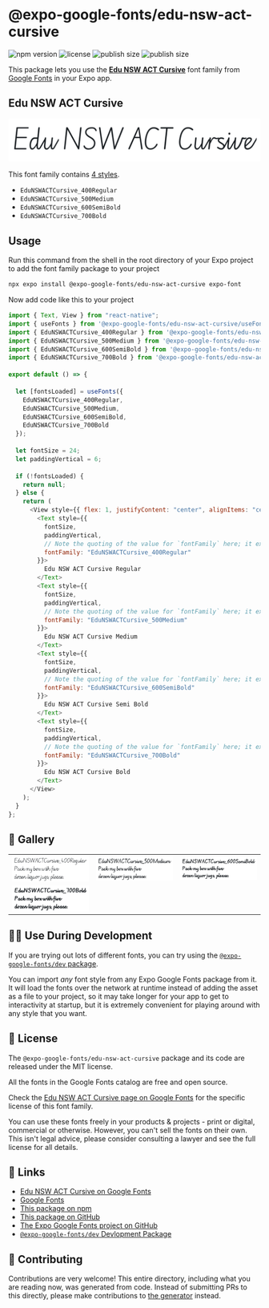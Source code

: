 # @expo-google-fonts/edu-nsw-act-cursive

![npm version](https://flat.badgen.net/npm/v/@expo-google-fonts/edu-nsw-act-cursive)
![license](https://flat.badgen.net/github/license/expo/google-fonts)
![publish size](https://flat.badgen.net/packagephobia/install/@expo-google-fonts/edu-nsw-act-cursive)
![publish size](https://flat.badgen.net/packagephobia/publish/@expo-google-fonts/edu-nsw-act-cursive)

This package lets you use the [**Edu NSW ACT Cursive**](https://fonts.google.com/specimen/Edu+NSW+ACT+Cursive) font family from [Google Fonts](https://fonts.google.com/) in your Expo app.

## Edu NSW ACT Cursive

![Edu NSW ACT Cursive](./font-family.png)

This font family contains [4 styles](#-gallery).

- `EduNSWACTCursive_400Regular`
- `EduNSWACTCursive_500Medium`
- `EduNSWACTCursive_600SemiBold`
- `EduNSWACTCursive_700Bold`

## Usage

Run this command from the shell in the root directory of your Expo project to add the font family package to your project

```sh
npx expo install @expo-google-fonts/edu-nsw-act-cursive expo-font
```

Now add code like this to your project

```js
import { Text, View } from "react-native";
import { useFonts } from '@expo-google-fonts/edu-nsw-act-cursive/useFonts';
import { EduNSWACTCursive_400Regular } from '@expo-google-fonts/edu-nsw-act-cursive/400Regular';
import { EduNSWACTCursive_500Medium } from '@expo-google-fonts/edu-nsw-act-cursive/500Medium';
import { EduNSWACTCursive_600SemiBold } from '@expo-google-fonts/edu-nsw-act-cursive/600SemiBold';
import { EduNSWACTCursive_700Bold } from '@expo-google-fonts/edu-nsw-act-cursive/700Bold';

export default () => {

  let [fontsLoaded] = useFonts({
    EduNSWACTCursive_400Regular, 
    EduNSWACTCursive_500Medium, 
    EduNSWACTCursive_600SemiBold, 
    EduNSWACTCursive_700Bold
  });

  let fontSize = 24;
  let paddingVertical = 6;

  if (!fontsLoaded) {
    return null;
  } else {
    return (
      <View style={{ flex: 1, justifyContent: "center", alignItems: "center" }}>
        <Text style={{
          fontSize,
          paddingVertical,
          // Note the quoting of the value for `fontFamily` here; it expects a string!
          fontFamily: "EduNSWACTCursive_400Regular"
        }}>
          Edu NSW ACT Cursive Regular
        </Text>
        <Text style={{
          fontSize,
          paddingVertical,
          // Note the quoting of the value for `fontFamily` here; it expects a string!
          fontFamily: "EduNSWACTCursive_500Medium"
        }}>
          Edu NSW ACT Cursive Medium
        </Text>
        <Text style={{
          fontSize,
          paddingVertical,
          // Note the quoting of the value for `fontFamily` here; it expects a string!
          fontFamily: "EduNSWACTCursive_600SemiBold"
        }}>
          Edu NSW ACT Cursive Semi Bold
        </Text>
        <Text style={{
          fontSize,
          paddingVertical,
          // Note the quoting of the value for `fontFamily` here; it expects a string!
          fontFamily: "EduNSWACTCursive_700Bold"
        }}>
          Edu NSW ACT Cursive Bold
        </Text>
      </View>
    );
  }
};
```

## 🔡 Gallery


||||
|-|-|-|
|![EduNSWACTCursive_400Regular](./400Regular/EduNSWACTCursive_400Regular.ttf.png)|![EduNSWACTCursive_500Medium](./500Medium/EduNSWACTCursive_500Medium.ttf.png)|![EduNSWACTCursive_600SemiBold](./600SemiBold/EduNSWACTCursive_600SemiBold.ttf.png)||
|![EduNSWACTCursive_700Bold](./700Bold/EduNSWACTCursive_700Bold.ttf.png)||||


## 👩‍💻 Use During Development

If you are trying out lots of different fonts, you can try using the [`@expo-google-fonts/dev` package](https://github.com/expo/google-fonts/tree/master/font-packages/dev#readme).

You can import _any_ font style from any Expo Google Fonts package from it. It will load the fonts over the network at runtime instead of adding the asset as a file to your project, so it may take longer for your app to get to interactivity at startup, but it is extremely convenient for playing around with any style that you want.


## 📖 License

The `@expo-google-fonts/edu-nsw-act-cursive` package and its code are released under the MIT license.

All the fonts in the Google Fonts catalog are free and open source.

Check the [Edu NSW ACT Cursive page on Google Fonts](https://fonts.google.com/specimen/Edu+NSW+ACT+Cursive) for the specific license of this font family.

You can use these fonts freely in your products & projects - print or digital, commercial or otherwise. However, you can't sell the fonts on their own. This isn't legal advice, please consider consulting a lawyer and see the full license for all details.

## 🔗 Links

- [Edu NSW ACT Cursive on Google Fonts](https://fonts.google.com/specimen/Edu+NSW+ACT+Cursive)
- [Google Fonts](https://fonts.google.com/)
- [This package on npm](https://www.npmjs.com/package/@expo-google-fonts/edu-nsw-act-cursive)
- [This package on GitHub](https://github.com/expo/google-fonts/tree/master/font-packages/edu-nsw-act-cursive)
- [The Expo Google Fonts project on GitHub](https://github.com/expo/google-fonts)
- [`@expo-google-fonts/dev` Devlopment Package](https://github.com/expo/google-fonts/tree/master/font-packages/dev)

## 🤝 Contributing

Contributions are very welcome! This entire directory, including what you are reading now, was generated from code. Instead of submitting PRs to this directly, please make contributions to [the generator](https://github.com/expo/google-fonts/tree/master/packages/generator) instead.
